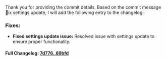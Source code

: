 Thank you for providing the commit details. Based on the commit message ix settings update\, I will add the following entry to the changelog:

### **Fixes:**
- **Fixed settings update issue:** Resolved issue with settings update to ensure proper functionality.

#### **Full Changelog:** [7d776..69bfd](https://github.com/mediar-ai/screenpipe/compare/7d776..69bfd)

